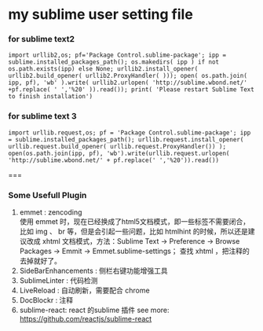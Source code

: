 my sublime user setting file
===============

### for sublime text2

	import urllib2,os; pf='Package Control.sublime-package'; ipp = sublime.installed_packages_path(); os.makedirs( ipp ) if not os.path.exists(ipp) else None; urllib2.install_opener( urllib2.build_opener( urllib2.ProxyHandler( ))); open( os.path.join( ipp, pf), 'wb' ).write( urllib2.urlopen( 'http://sublime.wbond.net/' +pf.replace( ' ','%20' )).read()); print( 'Please restart Sublime Text to finish installation') 

### for sublime text 3

	import urllib.request,os; pf = 'Package Control.sublime-package'; ipp = sublime.installed_packages_path(); urllib.request.install_opener( urllib.request.build_opener( urllib.request.ProxyHandler()) ); open(os.path.join(ipp, pf), 'wb').write(urllib.request.urlopen( 'http://sublime.wbond.net/' + pf.replace(' ','%20')).read())

===

### Some Usefull Plugin 

1. emmet : zencoding  
    使用 emmet 时，现在已经换成了html5文档模式，即一些标签不需要闭合，比如 img 、 br 等，但是会引起一些问题，比如 htmlhint 的时候，所以还是建议改成 xhtml 文档模式，方法：Sublime Text -> Preference -> Browse Packages -> Emmit -> Emmet.sublime-settings； 查找 xhtml ，把注释的去掉就好了。  
2. SideBarEnhancements : 侧栏右键功能增强工具  
3. SublimeLinter : 代码检测  
4. LiveReload : 自动刷新，需要配合 chrome 
5. DocBlockr : 注释
6. sublime-react: react 的sublime 插件 see more: https://github.com/reactjs/sublime-react
